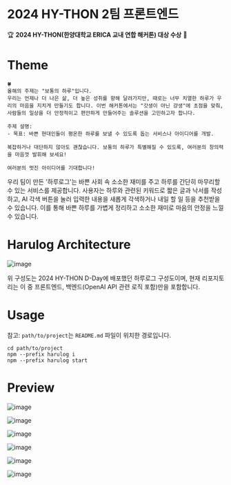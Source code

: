 # 2024 HY-THON 2팀 프론트엔드

🏆 **2024 HY-THON(한양대학교 ERICA 교내 연합 해커톤) 대상 수상** 🥇

# Theme

```
🍀
올해의 주제는 "보통의 하루"입니다.
우리는 언제나 더 나은 삶, 더 높은 성취를 향해 달려가지만, 때로는 너무 치열한 하루가 우리의 마음을 지치게 만들기도 합니다. 이번 해커톤에서는 "갓생이 아닌 걍생"에 초점을 맞춰, 사람들의 일상을 더 안정적이고 편안하게 만들어주는 솔루션을 고민하고자 합니다.

주제 설명:
- 목표: 바쁜 현대인들이 평온한 하루를 보낼 수 있도록 돕는 서비스나 아이디어를 개발.

복잡하거나 대단하지 않아도 괜찮습니다. 보통의 하루가 특별해질 수 있도록, 여러분의 창의력을 마음껏 발휘해 보세요!

여러분의 멋진 아이디어를 기대합니다!
```

우리 팀이 만든 '하루로그'는 바쁜 사회 속 소소한 재미를 주고 하루를 간단히 마무리할 수 있는 서비스를 제공합니다.
사용자는 하루와 관련된 키워드로 짧은 글과 낙서를 작성하고, AI 각색 버튼을 눌러 입력한 내용을 새롭게 각색하거나 내일 할 일 등을 추천받을 수 있습니다.
이를 통해 바쁜 하루를 가볍게 정리하고 소소한 재미로 마음의 안정을 느낄 수 있습니다.

# Harulog Architecture

![image](https://github.com/user-attachments/assets/ffdbcbbc-fe82-4bc5-9a3c-f1645f161887)

위 구성도는 2024 HY-THON D-Day에 배포했던 하루로그 구성도이며,
현재 리포지토리는 이 중 프론트엔드, 백엔드(OpenAI API 관련 로직 포함)만을 포함합니다.

# Usage

참고: `path/to/project`는 `README.md` 파일이 위치한 경로입니다.

```
cd path/to/project
npm --prefix harulog i
npm --prefix harulog start
```

# Preview

![image](https://github.com/user-attachments/assets/a9176166-5ee1-4adf-b423-a1166b47c687)

![image](https://github.com/user-attachments/assets/16c59a21-9a9f-427a-9219-2efd40cdaae4)

![image](https://github.com/user-attachments/assets/ec17c937-677a-4085-bfcb-0690f191c8ed)

![image](https://github.com/user-attachments/assets/fb2edec7-c247-41f4-8e2c-0735af6c8409)

![image](https://github.com/user-attachments/assets/34652f9c-a6cc-42a4-affc-b134f52e3eb6)

![image](https://github.com/user-attachments/assets/eb8a0fa7-68e0-4ccb-99f5-0b50e6f09273)
